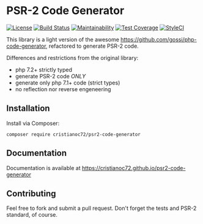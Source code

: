 # PSR-2 Code Generator

[![License](https://img.shields.io/badge/License-Apache%202.0-blue.svg)](https://opensource.org/licenses/Apache-2.0)
[![Build Status](https://travis-ci.org/cristianoc72/psr2-code-generator.svg?branch=master)](https://travis-ci.org/cristianoc72/psr2-code-generator)
[![Maintainability](https://api.codeclimate.com/v1/badges/aa8d57cef69166ace691/maintainability)](https://codeclimate.com/github/cristianoc72/psr2-code-generator/maintainability)
[![Test Coverage](https://api.codeclimate.com/v1/badges/aa8d57cef69166ace691/test_coverage)](https://codeclimate.com/github/cristianoc72/psr2-code-generator/test_coverage)
[![StyleCI](https://styleci.io/repos/120793787/shield?branch=master)](https://styleci.io/repos/120793787)

This library is a light version of the awesome https://github.com/gossi/php-code-generator, refactored to generate PSR-2 code.

Differences and restrictions from the original library:
- php 7.2+ strictly typed
- generate PSR-2 code *ONLY*
- generate only php 7.1+ code (strict types)
- no reflection nor reverse engeneering

## Installation

Install via Composer:

```
composer require cristianoc72/psr2-code-generator
```

## Documentation

Documentation is available at https://cristianoc72.github.io/psr2-code-generator

## Contributing

Feel free to fork and submit a pull request. Don't forget the tests and PSR-2 standard, of course.
